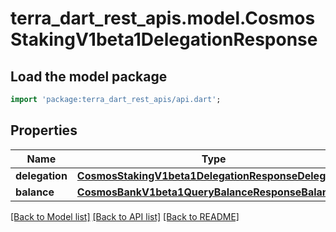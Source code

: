 # terra_dart_rest_apis.model.CosmosStakingV1beta1DelegationResponse

## Load the model package
```dart
import 'package:terra_dart_rest_apis/api.dart';
```

## Properties
Name | Type | Description | Notes
------------ | ------------- | ------------- | -------------
**delegation** | [**CosmosStakingV1beta1DelegationResponseDelegation**](CosmosStakingV1beta1DelegationResponseDelegation.md) |  | [optional] 
**balance** | [**CosmosBankV1beta1QueryBalanceResponseBalance**](CosmosBankV1beta1QueryBalanceResponseBalance.md) |  | [optional] 

[[Back to Model list]](../README.md#documentation-for-models) [[Back to API list]](../README.md#documentation-for-api-endpoints) [[Back to README]](../README.md)


